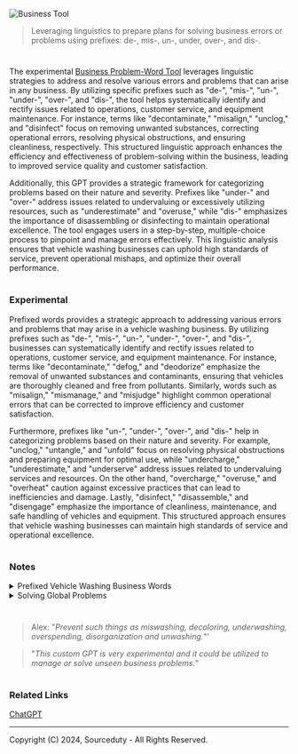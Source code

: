 ![Business Tool](https://github.com/user-attachments/assets/626332c0-43f0-4afd-9a56-de2eab413a18)

> Leveraging linguistics to prepare plans for solving business errors or problems using prefixes: de-, mis-, un-, under, over-, and dis-.

#

The experimental [Business Problem-Word Tool](https://chatgpt.com/g/g-FRrDYi0sr-business-problem-word-tool) leverages linguistic strategies to address and resolve various errors and problems that can arise in any business. By utilizing specific prefixes such as "de-", "mis-", "un-", "under-", "over-", and "dis-", the tool helps systematically identify and rectify issues related to operations, customer service, and equipment maintenance. For instance, terms like "decontaminate," "misalign," "unclog," and "disinfect" focus on removing unwanted substances, correcting operational errors, resolving physical obstructions, and ensuring cleanliness, respectively. This structured linguistic approach enhances the efficiency and effectiveness of problem-solving within the business, leading to improved service quality and customer satisfaction.

Additionally, this GPT provides a strategic framework for categorizing problems based on their nature and severity. Prefixes like "under-" and "over-" address issues related to undervaluing or excessively utilizing resources, such as "underestimate" and "overuse," while "dis-" emphasizes the importance of disassembling or disinfecting to maintain operational excellence. The tool engages users in a step-by-step, multiple-choice process to pinpoint and manage errors effectively. This linguistic analysis ensures that vehicle washing businesses can uphold high standards of service, prevent operational mishaps, and optimize their overall performance.

#
### Experimental

Prefixed words provides a strategic approach to addressing various errors and problems that may arise in a vehicle washing business. By utilizing prefixes such as "de-", "mis-", "un-", "under-", "over-", and "dis-", businesses can systematically identify and rectify issues related to operations, customer service, and equipment maintenance. For instance, terms like "decontaminate," "defog," and "deodorize" emphasize the removal of unwanted substances and contaminants, ensuring that vehicles are thoroughly cleaned and free from pollutants. Similarly, words such as "misalign," "mismanage," and "misjudge" highlight common operational errors that can be corrected to improve efficiency and customer satisfaction.

Furthermore, prefixes like "un-", "under-", "over-", and "dis-" help in categorizing problems based on their nature and severity. For example, "unclog," "untangle," and "unfold" focus on resolving physical obstructions and preparing equipment for optimal use, while "undercharge," "underestimate," and "underserve" address issues related to undervaluing services and resources. On the other hand, "overcharge," "overuse," and "overheat" caution against excessive practices that can lead to inefficiencies and damage. Lastly, "disinfect," "disassemble," and "disengage" emphasize the importance of cleanliness, maintenance, and safe handling of vehicles and equipment. This structured approach ensures that vehicle washing businesses can maintain high standards of service and operational excellence.

#
### Notes

<details><summary>Prefixed Vehicle Washing Business Words</summary>
<br>

De- (indicating removal or reversal)
- Decontaminate: Remove contaminants from the vehicle's surface.
- Defog: Clear the fog from the vehicle's windows or mirrors.
- Decalcify: Remove calcium deposits from the washing equipment.
- Deodorize: Remove unpleasant odors from the vehicle's interior.
- Deice: Remove ice from the vehicle's exterior during winter months.
- Depollute: Remove pollutants from the vehicle's exterior.
- Degrease: Remove grease from engine parts or vehicle surfaces.
- Deconstruct: Take apart damaged equipment for repair.
- Deflate: Remove air from vehicle tires if necessary.
- Deactivate: Turn off certain systems or equipment when not in use.

Mis- (indicating wrong or incorrect)
- Misalign: Incorrect alignment of washing equipment.
- Mismanage: Poor management of resources or staff.
- Misjudge: Incorrect assessment of vehicle size for wash cycles.
- Miscommunicate: Failure in communication between staff and customers.
- Misapply: Incorrect application of cleaning products.
- Misfire: Equipment not operating correctly.
- Misinterpret: Wrong understanding of customer requirements.
- Misplace: Losing track of tools or products.
- Misinform: Providing incorrect information to customers or staff.
- Mistreat: Handling vehicles or equipment inappropriately.

Un- (indicating reversal or opposite)
- Unclean: Vehicles that remain dirty after washing.
- Unclog: Clear blockages in washing equipment or drainage systems.
- Uncover: Remove protective covers from vehicles before washing.
- Untangle: Resolve tangled hoses or cables in the wash area.
- Unstain: Remove stubborn stains from the vehicle's surfaces.
- Unload: Remove items from vehicles before cleaning.
- Unlock: Open vehicle doors or compartments.
- Unbolt: Remove bolts during equipment maintenance.
- Unfold: Prepare cleaning equipment or tools for use.
- Unfasten: Release any tied-down parts of the vehicle or equipment.

Under- (indicating insufficient or below)
- Undercharge: Charge less than the actual cost of services.
- Underestimate: Insufficient assessment of time or resources needed.
- Underserve: Provide inadequate service to customers.
- Underperform: Staff or equipment not meeting performance standards.
- Understaff: Insufficient staffing to handle the volume of vehicles.
- Undermaintain: Not performing enough maintenance on equipment.
- Underutilize: Not making full use of available resources.
- Underclean: Not thoroughly cleaning vehicle surfaces.
- Underprotect: Insufficient protection of vehicle parts during cleaning.
- Undertrain: Not providing enough training for staff.

Over- (indicating excess or above)
- Overcharge: Charge more than the appropriate cost of services.
- Overestimate: Excessive assessment of time or resources needed.
- Overuse: Excessive use of cleaning products or equipment.
- Overstaff: Having more staff than necessary, leading to inefficiency.
- Overlook: Fail to notice or address specific areas of the vehicle during washing.
- Overfill: Adding too much cleaning solution or water.
- Overheat: Equipment running too hot.
- Overclean: Excessive cleaning that may damage vehicle surfaces.
- Overprotect: Using too many protective measures unnecessarily.
- Overprepare: Spending too much time getting ready.

Dis- (indicating negation or removal)
- Disinfect: Remove or kill bacteria and germs on vehicle surfaces.
- Disassemble: Take apart equipment for maintenance or repair.
- Disengage: Disconnect or release vehicle from automated wash system.
- Disapprove: Reject or not approve of certain methods or products.
- Disorganize: Create a disordered or chaotic working environment.
- Disable: Turn off malfunctioning equipment.
- Discard: Throw away used or defective items.
- Disconnect: Unplug electrical equipment when not in use.
- Displace: Move items or equipment out of the way.
- Disregard: Ignore safety protocols or customer instructions.

<br>
</details>

<details><summary>Solving Global Problems</summary>
<br>

Solving global problems is a complex and multifaceted task, but applying a systematic linguistic approach using prefixes can help in creating structured strategies. Let's break down global problems using prefixes such as "de-", "mis-", "un-", "under-", "over-", and "dis-". Here’s a step-by-step approach to identify and address various global issues:

1. De- Prefix: Addressing Removal and Reduction
- **Deforest:** Work on reforestation and forest conservation initiatives to counteract deforestation.
- **Decontaminate:** Focus on cleaning up pollution in oceans, rivers, and lands to reduce environmental contamination.
- **Defund:** Redirect funding from harmful industries (like fossil fuels) to sustainable alternatives.

2. Mis- Prefix: Correcting Mismanagement and Misconduct
- **Misallocate:** Ensure proper allocation of resources and funds to necessary areas, avoiding wasteful spending.
- **Mislead:** Combat misinformation and ensure that accurate information is disseminated, especially regarding health and climate.
- **Mismanage:** Improve governance and management practices in organizations and governments to enhance efficiency and effectiveness.

3. Un- Prefix: Removing Obstacles and Inequities
- **Uneducate:** Tackle educational disparities by providing access to quality education for all.
- **Unemploy:** Create jobs and support economic development to reduce unemployment rates.
- **Unfeed:** Address hunger and food insecurity by improving food distribution and agricultural practices.

4. Under- Prefix: Enhancing and Amplifying Efforts
- **Underfund:** Increase funding and investment in critical areas like healthcare, education, and renewable energy.
- **Underestimate:** Raise awareness about the severity of issues such as climate change and biodiversity loss to ensure they are taken seriously.
- **Underserve:** Ensure marginalized communities receive adequate services and support to improve their quality of life.

5. Over- Prefix: Preventing Excess and Harmful Practices
- **Overconsume:** Promote sustainable consumption and reduce waste by encouraging recycling and mindful consumer habits.
- **Overpopulate:** Implement policies and educational programs to address overpopulation and its impact on resources.
- **Overexploit:** Protect natural resources from overexploitation by enforcing regulations and promoting sustainable practices.

6. Dis- Prefix: Promoting Positive Change and Stability
- **Displace:** Provide support for displaced populations and work on solutions to prevent displacement due to conflict or climate change.
- **Discriminate:** Combat discrimination and promote equality and human rights for all individuals.
- **Disunite:** Foster international cooperation and unity to tackle global challenges collectively.

Action Plan for Solving Global Problems:

1. **Identify the Key Issues:**
   - Determine which global problems are most pressing in your context (e.g., climate change, poverty, inequality).

2. **Categorize Problems Using Prefixes:**
   - Use the prefixes to categorize the identified issues and understand their nature and impact.

3. **Develop Targeted Strategies:**
   - Create specific action plans based on the prefix categories. For example:
     - For "de-" issues like decontamination, focus on environmental cleanup projects.
     - For "mis-" issues like misinformation, develop educational campaigns to spread accurate information.

4. **Implement Solutions:**
   - Work with stakeholders, governments, NGOs, and communities to implement the strategies effectively.

5. **Monitor and Adjust:**
   - Continuously monitor the impact of the implemented solutions and make necessary adjustments to ensure their effectiveness.


</details>

#

> Alex: "*Prevent such things as miswashing, decoloring, underwashing, overspending, disorganization and unwashing.*"'

> "*This custom GPT is very experimental and it could be utilized to manage or solve unseen business problems.*"

#
### Related Links

[ChatGPT](https://github.com/sourceduty/ChatGPT)

***
Copyright (C) 2024, Sourceduty - All Rights Reserved.
